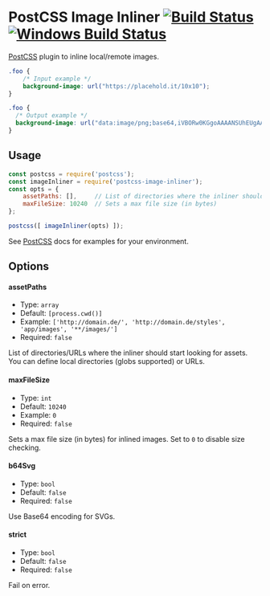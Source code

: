 # PostCSS Image Inliner [![Build Status][ci-img]][ci] [![Windows Build Status][winci-img]][winci]

[PostCSS] plugin to inline local/remote images.

[PostCSS]: https://github.com/postcss/postcss
[ci-img]: https://travis-ci.org/bezoerb/postcss-image-inliner.svg
[ci]: https://travis-ci.org/bezoerb/postcss-image-inliner
[winci-img]: https://ci.appveyor.com/api/projects/status/5xaq0ord84y5ho0c?svg=true
[winci]: https://ci.appveyor.com/project/bezoerb/postcss-image-inliner

```css
.foo {
    /* Input example */
    background-image: url("https://placehold.it/10x10");
}
```

```css
.foo {
  /* Output example */
  background-image: url("data:image/png;base64,iVBORw0KGgoAAAANSUhEUgAAAAo ... ORK5CYII=");
}
```

## Usage

```js
const postcss = require('postcss');
const imageInliner = require('postcss-image-inliner');
const opts = {
    assetPaths: [],     // List of directories where the inliner should look for assets
    maxFileSize: 10240  // Sets a max file size (in bytes)
};

postcss([ imageInliner(opts) ]);
```

See [PostCSS] docs for examples for your environment.

## Options

#### assetPaths

* Type: `array`
* Default: `[process.cwd()]`
* Example: `['http://domain.de/', 'http://domain.de/styles', 'app/images', '**/images/']`
* Required: `false`

List of directories/URLs where the inliner should start looking for assets.
You can define local directories (globs supported) or URLs.


#### maxFileSize

* Type: `int`
* Default: `10240`
* Example: `0`
* Required: `false`

Sets a max file size (in bytes) for inlined images. Set to `0` to disable size checking.

#### b64Svg

* Type: `bool`
* Default: `false`
* Required: `false`

Use Base64 encoding for SVGs.

#### strict

* Type: `bool`
* Default: `false`
* Required: `false`

Fail on error.
